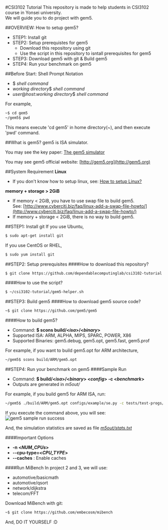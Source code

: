 #CSI3102 Tutorial
This repository is made to help students in CSI3102 course in Yonsei university. <br />
We will guide you to do project with gem5.

##OVERVIEW: How to setup gem5?
- STEP1: Install git
- STEP2: Setup prerequistes for gem5
  - Download this repository using git
  - Use the script in this repository to isntall prerequisites for gem5
- STEP3: Download gem5 with git & Build gem5
- STEP4: Run your benchmark on gem5

##Before Start: Shell Prompt Notation
- $ _shell command_
- _working directory_$ _shell command_
- _user_@_host_:_working directory_$ _shell command_

For example, 

```sh
~$ cd gem5
~/gem5$ pwd
```

This means execute 'cd gem5' in home directory(~), and then execute 'pwd' command.

##What is gem5?
gem5 is ISA simulator.

You may see the key paper: [The gem5 simulator](http://dl.acm.org/citation.cfm?id=2024718)

You may see gem5 official website: [http://gem5.org](http://gem5.org)

<!-- We uploaded [our tutorial file](http://dclab.yonsei.ac.kr/csi3102/gem5-tutorial.pdf) to help you, also.-->

##System Requirement
**Linux**
- If you don't know how to setup linux, see: [How to setup Linux?](http://dclab.yonsei.ac.kr/csi3102/how-to-setup-linux.pdf)

**memory + storage > 2GiB**
- If memory < 2GiB, you have to use swap file to build gem5. <br />
  See: [http://www.cyberciti.biz/faq/linux-add-a-swap-file-howto/](http://www.cyberciti.biz/faq/linux-add-a-swap-file-howto/)
- If memory + storage < 2GiB, there is no way to build gem5.

##STEP1: Install git
If you use Ubuntu,
```sh
$ sudo apt-get install git
```

If you use CentOS or RHEL,
```sh
$ sudo yum install git
```

##STEP2: Setup prerequisites
####How to download this repository?
```sh
$ git clone https://github.com/dependablecomputinglab/csi3102-tutorial.git ~/csi3102-tutorial
```

####How to use the script?
```sh
$ ~/csi3102-tutorial/gem5-helper.sh
```

##STEP3: Build gem5
####How to download gem5 source code?
```sh
~$ git clone https://github.com/gem5/gem5
```

####How to build gem5?
- Command: **$ scons build/<*isa*>/<*binary*>**
- Supported ISA: ARM, ALPHA, MIPS, SPARC, POWER, X86
- Supported Binaries: gem5.debug, gem5.opt, gem5.fast, gem5.prof

For example, if you want to build gem5.opt for ARM architecture,
```sh
~/gem5$ scons build/ARM/gem5.opt
```

##STEP4: Run your benchmark on gem5
####Sample Run
- Command: **$ build/<_isa_>/<_binary_> <_config_> -c <_benchmark_>**
- Outputs are generated in _m5out/_

For example, if you build gem5 for ARM ISA, run:
```sh
~/gem5$ ./build/ARM/gem5.opt configs/example/se.py -c tests/test-progs/hello/bin/arm/linux/hello
```

If you execute the command above, you will see:
![gem5 sample run success](http://dclab.yonsei.ac.kr/csi3102/gem5-sample-run-success.PNG)

And, the simulation statistics are saved as file [_m5out/stats.txt_](http://dclab.yonsei.ac.kr/csi3102/stats.txt)

####Important Options

- **-n <_NUM_CPUs_>**
- **--cpu-type=<_CPU\_TYPE_>**
- **--caches** : Enable caches


####Run MiBench
In project 2 and 3, we will use:
- automotive/basicmath
- automotive/qsort
- network/dijkstra
- telecom/FFT

Download MiBench with git:
```sh
~$ git clone https://github.com/embecosm/mibench
```

And, DO IT YOURSELF :D

